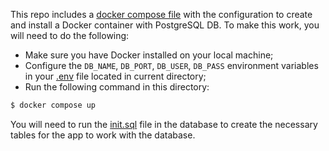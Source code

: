 This repo includes a [docker compose file](docker-compose.yml) with the configuration to create and install a Docker container with PostgreSQL DB. To make this work, you will need to do the following:

- Make sure you have Docker installed on your local machine;
- Configure the `DB_NAME`, `DB_PORT`, `DB_USER`, `DB_PASS` environment variables in your [.env](.env) file located in current directory;
- Run the following command in this directory:

```bash
$ docker compose up
```

You will need to run the [init.sql](init.sql) file in the database to create the necessary tables for the app to work with the database.